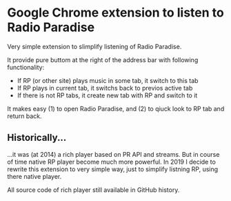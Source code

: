 Google Chrome extension to listen to Radio Paradise
===================================================

Very simple extension to slimplify listening of Radio Paradise.

It provide pure buttom at the right of the address bar with following functionality:

- If RP (or other site) plays music in some tab, it switch to this tab
- If RP plays in current tab, it switchs back to previos active tab
- If there is not RP tabs, it create new tab with RP and switch to it

It makes easy (1) to open Radio Paradise, and (2) to qiuck look to RP tab and return back.

Historically...
---------------

...it was (at 2014) a rich player based on PR API and streams. But in course of time
native RP player become much more powerful. In 2019 I decide to rewrite this extension
to very simple way, just to simplify listning RP, using there native player.

All source code of rich player still available in GitHub history.
